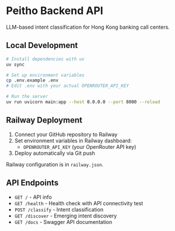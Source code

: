 # Peitho Backend API

LLM-based intent classification for Hong Kong banking call centers.

## Local Development

```bash
# Install dependencies with uv
uv sync

# Set up environment variables
cp .env.example .env
# Edit .env with your actual OPENROUTER_API_KEY

# Run the server
uv run uvicorn main:app --host 0.0.0.0 --port 8000 --reload
```

## Railway Deployment

1. Connect your GitHub repository to Railway
2. Set environment variables in Railway dashboard:
   - `OPENROUTER_API_KEY` (your OpenRouter API key)
3. Deploy automatically via Git push

Railway configuration is in `railway.json`.

## API Endpoints

- `GET /` - API info
- `GET /health` - Health check with API connectivity test
- `POST /classify` - Intent classification
- `GET /discover` - Emerging intent discovery
- `GET /docs` - Swagger API documentation
